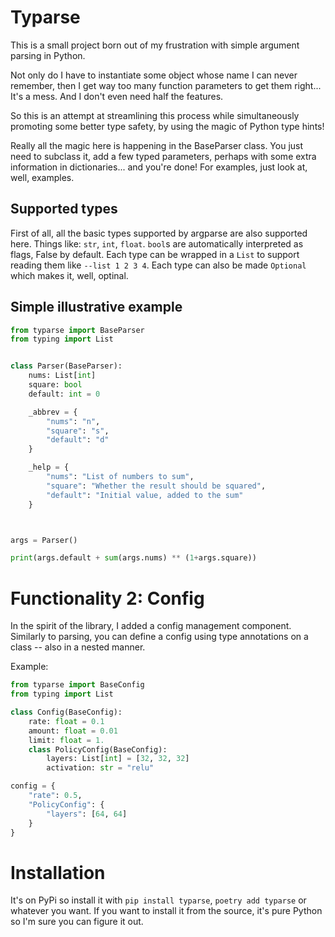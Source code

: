 # Typarse

This is a small project born out of my frustration with simple argument parsing in Python.

Not only do I have to instantiate some object whose name I can never remember, then I get way too many 
function parameters to get them right... It's a mess. And I don't even need half the features.

So this is an attempt at streamlining this process while simultaneously promoting some better type safety, by using the
magic of Python type hints! 

Really all the magic here is happening in the BaseParser class. You just need to subclass it, add a few typed parameters,
perhaps with some extra information in dictionaries... and you're done! For examples, just look at, well, examples.

## Supported types

First of all, all the basic types supported by argparse are also supported here. Things like: `str`, `int`, `float`. `bool`s are automatically interpreted as flags, False by default. Each type can be wrapped in a `List` to support reading them like `--list 1 2 3 4`. Each type can also be made `Optional` which makes it, well, optinal.


## Simple illustrative example

```python
from typarse import BaseParser
from typing import List


class Parser(BaseParser):
    nums: List[int]
    square: bool
    default: int = 0

    _abbrev = {
        "nums": "n",
        "square": "s",
        "default": "d"
    }

    _help = {
        "nums": "List of numbers to sum",
        "square": "Whether the result should be squared",
        "default": "Initial value, added to the sum"
    }



args = Parser()

print(args.default + sum(args.nums) ** (1+args.square))
```

# Functionality 2: Config

In the spirit of the library, I added a config management component. 
Similarly to parsing, you can define a config using type annotations on a class -- also in a nested manner.

Example:
```python
from typarse import BaseConfig
from typing import List 

class Config(BaseConfig):
    rate: float = 0.1
    amount: float = 0.01
    limit: float = 1.
    class PolicyConfig(BaseConfig):
        layers: List[int] = [32, 32, 32]
        activation: str = "relu"

config = {
    "rate": 0.5,
    "PolicyConfig": {
        "layers": [64, 64]
    }
}

```

# Installation

It's on PyPi so install it with `pip install typarse`, `poetry add typarse` or whatever you want. If you want to install it from the source, it's pure Python so I'm sure you can figure it out.
